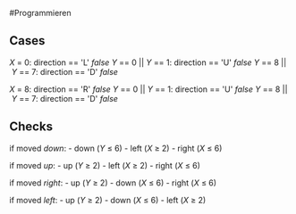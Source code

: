 #Programmieren 

## Cases
*X* = 0:
	direction == 'L' 
		*false*
	*Y* == 0 || *Y* == 1: 
		direction == 'U'
			*false*
	*Y* == 8 || *Y* == 7:
		direction == 'D'
		  *false*

*X* = 8:
	direction == 'R'
		*false*
	*Y* == 0 || *Y* == 1:
		direction == 'U'
			*false*
	*Y* == 8 || *Y* == 7:
		direction == 'D'
		  *false*

## Checks
if moved *down*:
	- down (*Y* $\le$ 6)
	- left (*X* $\ge$ 2)
	- right (*X* $\le$ 6)

if moved *up*:
	- up (*Y* $\ge$ 2)
	- left (*X* $\ge$ 2)
	- right (*X* $\le$ 6)

if moved *right*:
	- up (*Y* $\ge$ 2)
	- down (*X* $\le$ 6)
	- right (*X* $\le$ 6)

if moved *left*:
	- up (*Y* $\ge$ 2)
	- down (*X* $\le$ 6)
	- left (*X* $\ge$ 2)

